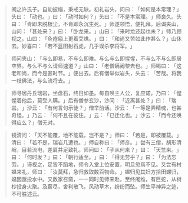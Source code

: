 > 闽之许氏子。自幼披缁，秉戒无缺。初礼岩头，问曰：​「如何是本常理？​」头曰：​「动也。​」曰：​「动时如何？​」头曰：​「不是本常理。​」师良久。头曰：​「肯即未脱根尘，不肯即永沉生死。​」师遂领悟，便礼拜。后谒夹山，山问：​「甚处来？​」曰：​「卧龙来。​」山曰：​「来时龙还起也未？​」师乃顾视之。山曰：​「灸疮瘢上更着艾燋。​」曰：​「和尚又苦如此作甚么？​」山休去。妙喜曰：​「若不蓝田射石虎，几乎误杀李将军。​」

> 师问夹山：​「与么即易，不与么即难。与么与么即惺惺，不与么不与么即居空界。与么不与么请师速道？​」山曰：​「老僧瞒阇黎去也。​」师喝曰：​「这老和尚，而今是甚时节。​」便出去。后有僧举似岩头，头云：​「苦哉。将我一枝佛法，与么流将去。​」

> 师寻居丹丘瑞岩，坐盘石，终日如愚。每自唤主人公，复应诺，乃曰：​「惺惺着他后，莫受人瞒。​」后有僧参玄沙，沙问：​「近离甚处？​」曰：​「瑞岩。​」沙云：​「有何言句示徒？​」僧举前话。沙云：​「一等是弄精魂，也甚奇怪。​」乃云：​「何不且在彼住。​」云：​「已迁化也。​」沙云：​「而今还唤得应么？​」僧无对。

> 镜清问：​「天不能覆，地不能载，岂不是？​」师曰：​「若是，即被覆载。​」清曰：​「若不是，瑞岩几遭也。​」师自称曰：​「师彦。​」尝有三僧，胡形清峭，目若流电，差肩并足致礼。师问曰：​「子从何来？​」曰：​「天竺来。​」曰：​「何时发？​」曰：​「朝行适至。​」曰：​「得无劳乎？​」曰：​「为法忘劳。​」谛视之，足皆不蹈地，师令入堂上位安置，明旦忽焉不见。又尝有村媪来礼，师曰：​「汝莫拜，急归救取数百物命。​」媪归见其妇方拾田螺归，媪因亟投水中。又数家召斋，一一同时见师来赴，至终阇维，有巨蛇，从树杪投身火聚。及薪尽，舍利散飞，风动草木，纷纷而坠。师生平神异之迹，不可胜述云。


